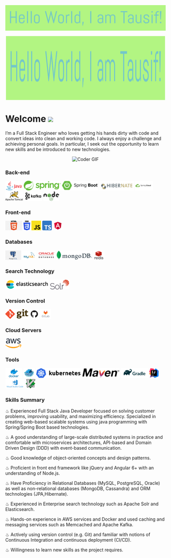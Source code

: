 [![tausif](https://raw.githubusercontent.com/mdtausifahmad/mdtausifahmad/master/images/self.png)](https://github.com/mdtausifahmad?tab=repositories)
<p  align="center"><img src="https://raw.githubusercontent.com/mdtausifahmad/mdtausifahmad/master/images/self.png" alt="Coder GIF" width="500" height="200">

# Welcome <img src="https://media.giphy.com/media/mGcNjsfWAjY5AEZNw6/giphy.gif" width="50">
I’m a Full Stack Engineer who loves getting his hands dirty with code and convert ideas into clean and working code. I always enjoy a challenge and achieving personal goals. In particular, I seek out the opportunity to learn new skills and be introduced to new technologies.

<p  align="center"><img src="https://media.giphy.com/media/SWoSkN6DxTszqIKEqv/giphy.gif" alt="Coder GIF" width="500" height="400">

### Back-end

<code><img height="30" src="https://raw.githubusercontent.com/mdtausifahmad/mdtausifahmad/master/images/java.png"></code>
<code><img height="30" src="https://raw.githubusercontent.com/mdtausifahmad/mdtausifahmad/master/images/spring.png"></code>
<code><img height="30" src="https://raw.githubusercontent.com/mdtausifahmad/mdtausifahmad/master/images/boot.png"></code>
<code><img height="30" src="https://raw.githubusercontent.com/mdtausifahmad/mdtausifahmad/master/images/hibernate.png"></code>
<code><img height="30" src="https://raw.githubusercontent.com/mdtausifahmad/mdtausifahmad/master/images/spring-cloud.png"></code>
<code><img height="30" src="https://raw.githubusercontent.com/mdtausifahmad/mdtausifahmad/master/images/tomcat.png"></code>
<code><img height="30" src="https://raw.githubusercontent.com/mdtausifahmad/mdtausifahmad/master/images/kafka.png"></code>
<code><img height="30" src="https://raw.githubusercontent.com/mdtausifahmad/mdtausifahmad/master/images/nodejs.png"></code>

### Front-end

<code><img height="30" src="https://raw.githubusercontent.com/mdtausifahmad/mdtausifahmad/master/images/html.png"></code>
<code><img height="30" src="https://raw.githubusercontent.com/mdtausifahmad/mdtausifahmad/master/images/css3.png"></code>
<code><img height="30" src="https://raw.githubusercontent.com/mdtausifahmad/mdtausifahmad/master/images/js.png"></code>
<code><img height="30" src="https://raw.githubusercontent.com/mdtausifahmad/mdtausifahmad/master/images/typescript.png"></code>
<code><img height="30" src="https://raw.githubusercontent.com/mdtausifahmad/mdtausifahmad/master/images/angular.png"></code>

### Databases

<code><img height="30" src="https://raw.githubusercontent.com/mdtausifahmad/mdtausifahmad/master/images/postgresql.png"></code>
<code><img height="30" src="https://raw.githubusercontent.com/mdtausifahmad/mdtausifahmad/master/images/mysql.svg"></code>
<code><img height="30" src="https://raw.githubusercontent.com/mdtausifahmad/mdtausifahmad/master/images/oracle.png"></code>
<code><img height="30" src="https://raw.githubusercontent.com/mdtausifahmad/mdtausifahmad/master/images/mongodb.png"></code>
<code><img height="30" src="https://raw.githubusercontent.com/mdtausifahmad/mdtausifahmad/master/images/redis.png"></code>

### Search Technology

<code><img height="30" src="https://raw.githubusercontent.com/mdtausifahmad/mdtausifahmad/master/images/elasticsearch.png"></code>
<code><img height="30" src="https://raw.githubusercontent.com/mdtausifahmad/mdtausifahmad/master/images/solr.png"></code>

### Version Control

<code><img height="30" src="https://raw.githubusercontent.com/mdtausifahmad/mdtausifahmad/master/images/git.png"></code>
<code><img height="30" src="https://raw.githubusercontent.com/mdtausifahmad/mdtausifahmad/master/images/github.png"></code>
<code><img height="30" src="https://raw.githubusercontent.com/mdtausifahmad/mdtausifahmad/master/images/gitlab.jpg"></code>


### Cloud Servers

<code><img height="30" src="https://raw.githubusercontent.com/mdtausifahmad/mdtausifahmad/master/images/aws.png"></code>

### Tools

<code><img height="30" src="https://raw.githubusercontent.com/mdtausifahmad/mdtausifahmad/master/images/docker.png"></code>
<code><img height="30" src="https://raw.githubusercontent.com/mdtausifahmad/mdtausifahmad/master/images/docker-swarm.png"></code>
<code><img height="30" src="https://raw.githubusercontent.com/mdtausifahmad/mdtausifahmad/master/images/kubernetes.png"></code>
<code><img height="30" src="https://raw.githubusercontent.com/mdtausifahmad/mdtausifahmad/master/images/maven.png"></code>
<code><img height="30" src="https://raw.githubusercontent.com/mdtausifahmad/mdtausifahmad/master/images/gradle.png"></code>
<code><img height="30" src="https://raw.githubusercontent.com/mdtausifahmad/mdtausifahmad/master/images/intellij.png"></code>
<code><img height="30" src="https://raw.githubusercontent.com/mdtausifahmad/mdtausifahmad/master/images/vc.png"></code>
<code><img height="30" src="https://raw.githubusercontent.com/mdtausifahmad/mdtausifahmad/master/images/vim.png"></code>


### Skills Summary 

♨ Experienced Full Stack Java Developer focused on solving customer problems, improving usability, and maximizing efficiency. Specialized in creating web-based scalable systems using java programming with Spring/Spring Boot based technologies.   

♨ A good understanding of large-scale distributed systems in practice and comfortable with microservices architectures, API-based and Domain Driven Design (DDD) with event-based communication.   

♨ Good knowledge of object-oriented concepts and design patterns.   

♨ Proficient in front end framework like jQuery and Angular 6+ with an understanding of Node.js.   

♨ Have Proficiency in Relational Databases (MySQL, PostgreSQL, Oracle) as well as non-relational databases (MongoDB, Cassandra) and ORM technologies (JPA,Hibernate).  

♨ Experienced in Enterprise search technology such as Apache Solr and Elasticsearch. 

♨ Hands-on experience in AWS services and Docker and used caching and messaging services such as Memcached and Apache Kafka.   

♨ Actively using version control (e.g. Git) and familiar with notions of Continuous Integration and continuous deployment (CI/CD).  

♨ Willingness to learn new skills as the project requires.   

